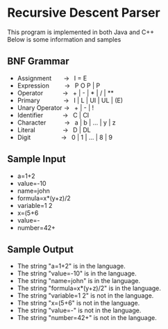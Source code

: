 # Recursive Descent Parser<br />
This program is implemented in both Java and C++<br />
Below is some information and samples<br />


## BNF Grammar<br />
- Assignment&emsp;&emsp;->&ensp; I = E<br />
- Expression&emsp;&emsp;&ensp;->&ensp; P O P | P<br />
- Operator&emsp;&emsp;&emsp;&thinsp;->&ensp; + | - | * | / | **<br />
- Primary&emsp;&emsp;&ensp;&ensp;&ensp;&thinsp;&thinsp;->&ensp; I | L | UI | UL | (E)<br />
- Unary Operator  ->&ensp; + | - | !<br />
- Identifier&emsp;&emsp;&emsp;&thinsp;->&ensp; C | CI<br />
- Character&emsp;&emsp;&emsp;->&ensp; a | b | ... | y | z<br />
- Literal&emsp;&emsp;&emsp;&emsp;&ensp;->&ensp; D | DL<br />
- Digit&emsp;&emsp;&emsp;&emsp;&emsp;->&ensp; 0 | 1 | ... | 8 | 9<br />

## Sample Input<br />
- a=1+2<br />
- value=-10<br />
- name=john<br />
- formula=x*(y+z)/2<br />
- variable=1 2<br />
- x=(5+6<br />
- value=-<br />
- number=42+<br />

## Sample Output<br />
- The string "a=1+2" is in the language.<br />
- The string "value=-10" is in the language.<br />
- The string "name=john" is in the language.<br />
- The string "formula=x*(y+z)/2" is in the language.<br />
- The string "variable=1 2" is not in the language.<br />
- The string "x=(5+6" is not in the language.<br />
- The string "value=-" is not in the language.<br />
- The string "number=42+" is not in the language.<br />
